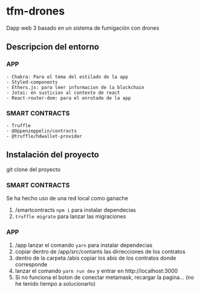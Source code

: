 # tfm-drones

  Dapp web 3 basado en un sistema de fumigación con drones

## Descripcion del entorno

  ### APP
  
    - Chakra: Para el tema del estilado de la app
    - Styled-components
    - Ethers.js: para leer informacion de la blockchain
    - Jotai: en susticion al contexto de react 
    - React-router-dom: para el enrutado de la app
   
  ### SMART CONTRACTS
    - Truffle
    - @Oppenzeppelin/contracts
    - @truffle/hdwallet-provider
    
    
 ## Instalación del proyecto
 
   git clone del proyecto
   
  ### SMART CONTRACTS

  Se ha hecho uso de una red local como ganache
  1. /smartcontracts `npm i` para instalar dependecias
  2. `truffle migrate` para lanzar las migraciones
  
  ### APP 
    
  1. /app lanzar el comando `yarn` para instalar dependecias
  2. copiar dentro de /app/src/contants las dirrecciones de los contratos
  3. dentro de la carpeta /abis copiar los abis de los contratos donde corresponde
  4. lanzar el comando `yarn run dev` y entrar en http://localhost:3000
  5. Si no funciona el boton de conectar metamask, recargar la pagina... (no he tenido tiempo a solucionarlo)
